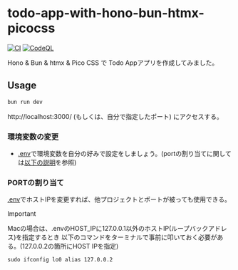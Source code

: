 # todo-app-with-hono-bun-htmx-picocss

[![CI](https://github.com/tomo1227/template_bun/actions/workflows/ci.yml/badge.svg)](https://github.com/tomo1227/template_bun/actions/workflows/ci.yml) [![CodeQL](https://github.com/tomo1227/template_bun/actions/workflows/code_ql.yml/badge.svg)](https://github.com/tomo1227/template_bun/actions/workflows/code_ql.yml)

Hono & Bun & htmx & Pico CSS で Todo Appアプリを作成してみました。

## Usage

```sh
bun run dev
```

http://localhost:3000/ (もしくは、自分で指定したポート) にアクセスする。

### 環境変数の変更

* [.env](.env)で環境変数を自分の好みで設定をしましょう。(portの割り当てに関しては[以下の説明](#portの割り当て)を参照)

### PORTの割り当て

[.env](.env)でホストIPを変更すれば、他プロジェクトとポートが被っても使用できる。

> [!IMPORTANT]
> Macの場合は、.envのHOST_IPに127.0.0.1以外のホストIP(ループバックアドレス)を指定するとき
> 以下のコマンドをターミナルで事前に叩いておく必要がある。(127.0.0.2の箇所にHOST IPを指定)
>
> ```txt
> sudo ifconfig lo0 alias 127.0.0.2
> ```
